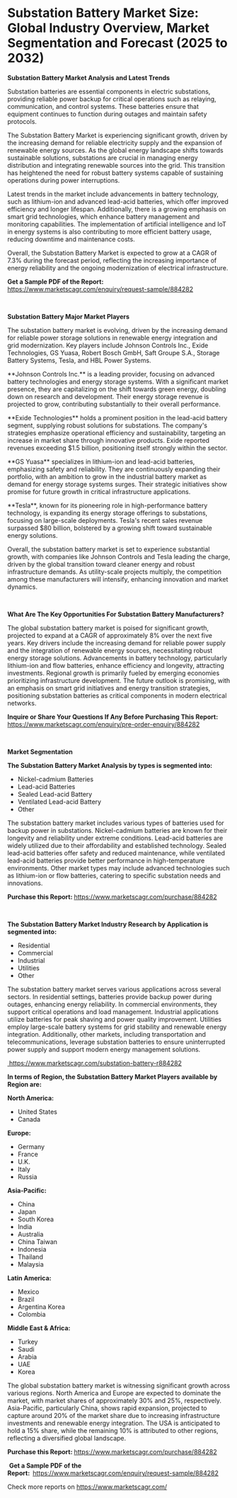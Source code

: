 <p><h1>Substation Battery Market Size: Global Industry Overview, Market Segmentation and Forecast (2025 to 2032)</h1></p><p><strong>Substation Battery Market Analysis and Latest Trends</strong></p>
<p><p>Substation batteries are essential components in electric substations, providing reliable power backup for critical operations such as relaying, communication, and control systems. These batteries ensure that equipment continues to function during outages and maintain safety protocols.</p><p>The Substation Battery Market is experiencing significant growth, driven by the increasing demand for reliable electricity supply and the expansion of renewable energy sources. As the global energy landscape shifts towards sustainable solutions, substations are crucial in managing energy distribution and integrating renewable sources into the grid. This transition has heightened the need for robust battery systems capable of sustaining operations during power interruptions.</p><p>Latest trends in the market include advancements in battery technology, such as lithium-ion and advanced lead-acid batteries, which offer improved efficiency and longer lifespan. Additionally, there is a growing emphasis on smart grid technologies, which enhance battery management and monitoring capabilities. The implementation of artificial intelligence and IoT in energy systems is also contributing to more efficient battery usage, reducing downtime and maintenance costs.</p><p>Overall, the Substation Battery Market is expected to grow at a CAGR of 7.3% during the forecast period, reflecting the increasing importance of energy reliability and the ongoing modernization of electrical infrastructure.</p></p>
<p><strong>Get a Sample PDF of the Report:&nbsp;</strong> <a href="https://www.marketscagr.com/enquiry/request-sample/884282?utm_campaign=2648&utm_medium=2&utm_source=Github&utm_content=ia&utm_term=07042025&utm_id=substation-battery">https://www.marketscagr.com/enquiry/request-sample/884282</a></p>
<p>&nbsp;</p>
<p><strong>Substation Battery Major Market Players</strong></p>
<p><p>The substation battery market is evolving, driven by the increasing demand for reliable power storage solutions in renewable energy integration and grid modernization. Key players include Johnson Controls Inc., Exide Technologies, GS Yuasa, Robert Bosch GmbH, Saft Groupe S.A., Storage Battery Systems, Tesla, and HBL Power Systems.</p><p>**Johnson Controls Inc.** is a leading provider, focusing on advanced battery technologies and energy storage systems. With a significant market presence, they are capitalizing on the shift towards green energy, doubling down on research and development. Their energy storage revenue is projected to grow, contributing substantially to their overall performance.</p><p>**Exide Technologies** holds a prominent position in the lead-acid battery segment, supplying robust solutions for substations. The company's strategies emphasize operational efficiency and sustainability, targeting an increase in market share through innovative products. Exide reported revenues exceeding $1.5 billion, positioning itself strongly within the sector.</p><p>**GS Yuasa** specializes in lithium-ion and lead-acid batteries, emphasizing safety and reliability. They are continuously expanding their portfolio, with an ambition to grow in the industrial battery market as demand for energy storage systems surges. Their strategic initiatives show promise for future growth in critical infrastructure applications.</p><p>**Tesla**, known for its pioneering role in high-performance battery technology, is expanding its energy storage offerings to substations, focusing on large-scale deployments. Tesla's recent sales revenue surpassed $80 billion, bolstered by a growing shift toward sustainable energy solutions.</p><p>Overall, the substation battery market is set to experience substantial growth, with companies like Johnson Controls and Tesla leading the charge, driven by the global transition toward cleaner energy and robust infrastructure demands. As utility-scale projects multiply, the competition among these manufacturers will intensify, enhancing innovation and market dynamics.</p></p>
<p>&nbsp;</p>
<p><strong>What Are The Key Opportunities For Substation Battery Manufacturers?</strong></p>
<p><p>The global substation battery market is poised for significant growth, projected to expand at a CAGR of approximately 8% over the next five years. Key drivers include the increasing demand for reliable power supply and the integration of renewable energy sources, necessitating robust energy storage solutions. Advancements in battery technology, particularly lithium-ion and flow batteries, enhance efficiency and longevity, attracting investments. Regional growth is primarily fueled by emerging economies prioritizing infrastructure development. The future outlook is promising, with an emphasis on smart grid initiatives and energy transition strategies, positioning substation batteries as critical components in modern electrical networks.</p></p>
<p><strong>Inquire or Share Your Questions If Any Before Purchasing This Report:</strong> <a href="https://www.marketscagr.com/enquiry/pre-order-enquiry/884282?utm_campaign=2648&utm_medium=2&utm_source=Github&utm_content=ia&utm_term=07042025&utm_id=substation-battery">https://www.marketscagr.com/enquiry/pre-order-enquiry/884282</a></p>
<p>&nbsp;</p>
<p><strong>Market Segmentation</strong></p>
<p><strong>The Substation Battery Market Analysis by types is segmented into:</strong></p>
<p><ul><li>Nickel-cadmium Batteries</li><li>Lead-acid Batteries</li><li>Sealed Lead-acid Battery</li><li>Ventilated Lead-acid Battery</li><li>Other</li></ul></p>
<p><p>The substation battery market includes various types of batteries used for backup power in substations. Nickel-cadmium batteries are known for their longevity and reliability under extreme conditions. Lead-acid batteries are widely utilized due to their affordability and established technology. Sealed lead-acid batteries offer safety and reduced maintenance, while ventilated lead-acid batteries provide better performance in high-temperature environments. Other market types may include advanced technologies such as lithium-ion or flow batteries, catering to specific substation needs and innovations.</p></p>
<p><strong>Purchase this Report:&nbsp;</strong><a href="https://www.marketscagr.com/purchase/884282?utm_campaign=2648&utm_medium=2&utm_source=Github&utm_content=ia&utm_term=07042025&utm_id=substation-battery">https://www.marketscagr.com/purchase/884282</a></p>
<p>&nbsp;</p>
<p><strong>The Substation Battery Market Industry Research by Application is segmented into:</strong></p>
<p><ul><li>Residential</li><li>Commercial</li><li>Industrial</li><li>Utilities</li><li>Other</li></ul></p>
<p><p>The substation battery market serves various applications across several sectors. In residential settings, batteries provide backup power during outages, enhancing energy reliability. In commercial environments, they support critical operations and load management. Industrial applications utilize batteries for peak shaving and power quality improvement. Utilities employ large-scale battery systems for grid stability and renewable energy integration. Additionally, other markets, including transportation and telecommunications, leverage substation batteries to ensure uninterrupted power supply and support modern energy management solutions.</p></p>
<p><a href="https://www.marketscagr.com/substation-battery-r884282?utm_campaign=2648&utm_medium=2&utm_source=Github&utm_content=ia&utm_term=07042025&utm_id=substation-battery">&nbsp;https://www.marketscagr.com/substation-battery-r884282</a></p>
<p><strong>In terms of Region, the Substation Battery Market Players available by Region are:</strong></p>
<p>
    <p> <strong> North America: </strong>
        <ul>
            <li>United States</li>
            <li>Canada</li>
        </ul>
        </p> 
    <p> <strong> Europe: </strong>
        <ul>
            <li>Germany</li>
            <li>France</li>
            <li>U.K.</li>
            <li>Italy</li>
            <li>Russia</li>
        </ul>
        </p> 
    <p> <strong> Asia-Pacific: </strong>
        <ul>
            <li>China</li>
            <li>Japan</li>
            <li>South Korea</li>
            <li>India</li>
            <li>Australia</li>
            <li>China Taiwan</li>
            <li>Indonesia</li>
            <li>Thailand</li>
            <li>Malaysia</li>
        </ul>
        </p> 
    <p> <strong> Latin America: </strong>
        <ul>
            <li>Mexico</li>
            <li>Brazil</li>
            <li>Argentina Korea</li>
            <li>Colombia</li>
        </ul>
        </p> 
    <p> <strong> Middle East & Africa: </strong>
        <ul>
            <li>Turkey</li>
            <li>Saudi</li>
            <li>Arabia</li>
            <li>UAE</li>
            <li>Korea</li>
        </ul>
    </p>
    </p>
<p><p>The global substation battery market is witnessing significant growth across various regions. North America and Europe are expected to dominate the market, with market shares of approximately 30% and 25%, respectively. Asia-Pacific, particularly China, shows rapid expansion, projected to capture around 20% of the market share due to increasing infrastructure investments and renewable energy integration. The USA is anticipated to hold a 15% share, while the remaining 10% is attributed to other regions, reflecting a diversified global landscape.</p></p>
<p><strong>Purchase this Report: </strong><a href="https://www.marketscagr.com/purchase/884282?utm_campaign=2648&utm_medium=2&utm_source=Github&utm_content=ia&utm_term=07042025&utm_id=substation-battery">https://www.marketscagr.com/purchase/884282</a></p>
<p>&nbsp;<strong>Get a Sample PDF of the Report:&nbsp;&nbsp;</strong><a href="https://www.marketscagr.com/enquiry/request-sample/884282?utm_campaign=2648&utm_medium=2&utm_source=Github&utm_content=ia&utm_term=07042025&utm_id=substation-battery">https://www.marketscagr.com/enquiry/request-sample/884282</a></p>
<p><strong></strong></p>
<p>Check more reports on <a href="https://www.marketscagr.com/?utm_campaign=2648&utm_medium=2&utm_source=Github&utm_content=ia&utm_term=07042025&utm_id=substation-battery">https://www.marketscagr.com/</a></p>